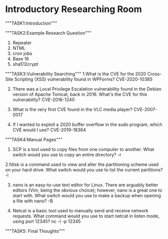 # Introductory Researching Room

"""TASK1:Introduction"""

"""TASK2:Example Research Question"""
1. Repeater
2. NTML
3. cron jobs
4. Base 16
5. sha512crypt


"""TASK3:Vulnerability Searching"""
1.What is the CVE for the 2020 Cross-Site Scripting (XSS) vulnerability found in WPForms? 
CVE-2020-10385

2. There was a Local Privilege Escalation vulnerability found in the Debian version of Apache Tomcat, back in 2016. What's the CVE for this vulnerability?
CVE-2016-1240

3. What is the very first CVE found in the VLC media player?
CVE-2007-0017

4. If I wanted to exploit a 2020 buffer overflow in the sudo program, which CVE would I use?
CVE-2019-18364

"""TASK4:Manual Pages"""

1. SCP is a tool used to copy files from one computer to another. What switch would you use to copy an entire directory? -r

2.fdisk is a command used to view and alter the partitioning scheme used on your hard drive. What switch would you use to list the current partitions? -l

3. nano is an easy-to-use text editor for Linux. There are arguably better editors (Vim, being the obvious choice); however, nano is a great one to start with. What switch would you use to make a backup when opening a file with nano? -B

4. Netcat is a basic tool used to manually send and receive network requests. 
What command would you use to start netcat in listen mode, using port 12345?  nc -l -p 12345

"""TASK5: Final Thoughts"""
